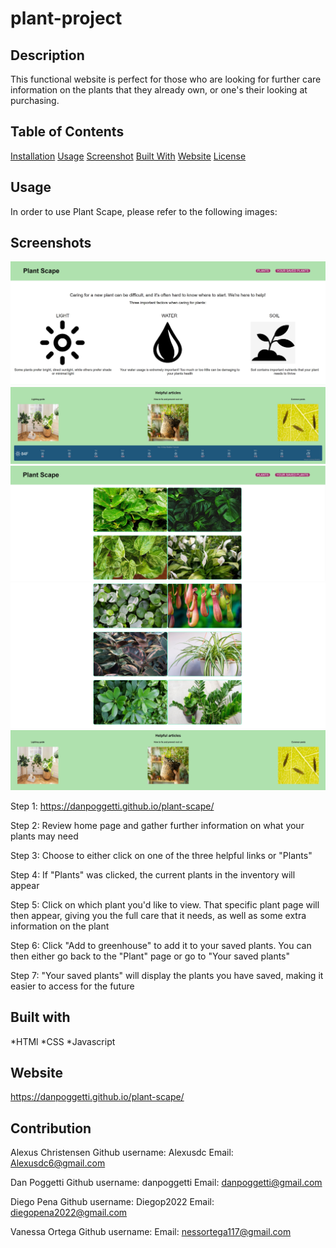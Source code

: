 # plant-project

## Description 
This functional website is perfect for those who are looking for further care information on the plants that they already own, or one's their looking at purchasing.

## Table of Contents
[Installation](#installation)
[Usage](#usage)
[Screenshot](#screenshots)
[Built With](#built-with)
[Website](#website)
[License](#license)

## Usage 
In order to use Plant Scape, please refer to the following images:

## Screenshots
![](./assets/images/homepagetop.jpg)
![](./assets/images/homepagebottom.jpg)<br>
![](./assets/images/plantpagetop.jpg)
![](./assets/images/plantpagemiddle.jpg)
![](./assets/images/plantpagebottom.jpg)


Step 1: https://danpoggetti.github.io/plant-scape/

Step 2: Review home page and gather further information on what your plants may need 

Step 3: Choose to either click on one of the three helpful links or "Plants" 

Step 4: If "Plants" was clicked, the current plants in the inventory will appear

Step 5: Click on which plant you'd like to view. That specific plant page will then appear, giving you the full care that it needs, as well as some extra information on the plant

Step 6: Click "Add to greenhouse" to add it to your saved plants. You can then either go back to the "Plant" page or go to "Your saved plants" 

Step 7: "Your saved plants" will display the plants you have saved, making it easier to access for the future 

## Built with 
*HTMl
*CSS
*Javascript 

## Website 
https://danpoggetti.github.io/plant-scape/

## Contribution 
Alexus Christensen 
Github username: Alexusdc
Email: Alexusdc6@gmail.com

Dan Poggetti 
Github username: danpoggetti
Email: danpoggetti@gmail.com

Diego Pena 
Github username: Diegop2022
Email: diegopena2022@gmail.com

Vanessa Ortega 
Github username: 
Email: nessortega117@gmail.com
